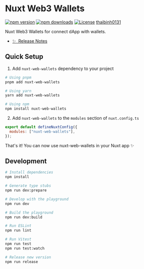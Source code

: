<!--
Get your module up and running quickly.

Find and replace all on all files (CMD+SHIFT+F):
- Name: My Module
- Package name: my-module
- Description: My new Nuxt module
-->

# Nuxt Web3 Wallets

[![npm version][npm-version-src]][npm-version-href]
[![npm downloads][npm-downloads-src]][npm-downloads-href]
[![License][license-src]][license-href]
[thaibinh0131][nuxt-href]

Nuxt Web3 Wallets for connect dApp with wallets.

- [✨ &nbsp;Release Notes](/CHANGELOG.md)
  <!-- - [🏀 Online playground](https://stackblitz.com/github/your-org/my-module?file=playground%2Fapp.vue) -->
  <!-- - [📖 &nbsp;Documentation](https://example.com) -->

## Quick Setup

1. Add `nuxt-web-wallets` dependency to your project

```bash
# Using pnpm
pnpm add nuxt-web-wallets

# Using yarn
yarn add nuxt-web-wallets

# Using npm
npm install nuxt-web-wallets
```

2. Add `nuxt-web-wallets` to the `modules` section of `nuxt.config.ts`

```js
export default defineNuxtConfig({
  modules: ["nuxt-web-wallets"],
});
```

That's it! You can now use nuxt-web-wallets in your Nuxt app ✨

## Development

```bash
# Install dependencies
npm install

# Generate type stubs
npm run dev:prepare

# Develop with the playground
npm run dev

# Build the playground
npm run dev:build

# Run ESLint
npm run lint

# Run Vitest
npm run test
npm run test:watch

# Release new version
npm run release
```

<!-- Badges -->

[npm-version-src]: https://img.shields.io/npm/v/nuxt-web3-wallets/latest.svg?style=flat&colorA=18181B&colorB=28CF8D
[npm-version-href]: https://www.npmjs.com/package/nuxt-web3-wallets
[npm-downloads-src]: https://img.shields.io/npm/dm/nuxt-web3-wallets.svg?style=flat&colorA=18181B&colorB=28CF8D
[npm-downloads-href]: https://npmjs.com/package/nuxt-web3-wallets
[license-src]: https://img.shields.io/npm/l/nuxt-web3-wallets.svg?style=flat&colorA=18181B&colorB=28CF8D
[license-href]: https://npmjs.com/package/nuxt-web3-wallets
[nuxt-src]: https://thaibinh0131-me.onrender.com/avatar.jpg
[nuxt-href]: https://thaibinh0131-me.onrender.com/
